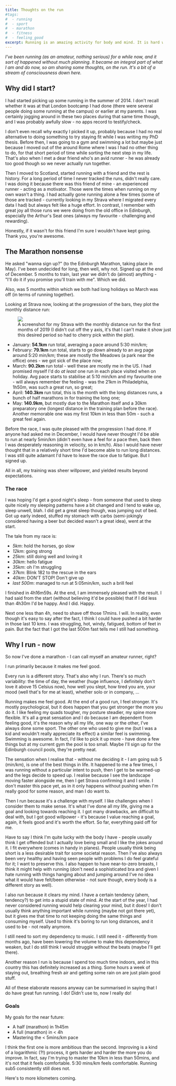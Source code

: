 ```yaml
---
title: Thoughts on the run
#tags:
#  - running
#  - sport
#  - marathon
#  - fitness
#  - feeling_good
excerpt: Running is an amazing activity for body and mind. It is hard work, but it feels so good. I started running more and more lately and have progressed quite well.
---
```


*I've been running (as an amateur, nothing serious) for a while now, and it sort of happened without much planning. It became an integral part of what I am and do now, so am sharing some thoughts, on the run. It's a bit of a stream of consciousness down here.*

## Why did I start?

I had started picking up some running in the summer of 2014. I don't recall whether it was at that London bootcamp I had done (there were several people doing some running at the campus) or earlier at my parents. I was certainly jogging around in these two places during that same time though, and I was probably awfully slow - no apps record to testify/check.

I don't even recall why exactly I picked it up, probably because I had no real alternative to doing something to try staying fit while I was writing my PhD thesis. Before then, I was going to a gym and swimming a lot but maybe just because I moved out of the around Rome where I was I had no other thing to do, for that short period of time while sorting the next step in my life. That's also when I met a dear friend who's an avid runner - he was already too good though so we never actually run together.

Then I moved to Scotland, started running with a friend and the rest is history. For a long period of time I never tracked the runs, didn't really care. I was doing it because there was this friend of mine - an experienced runner - acting as a motivator. Those were the times when running on my own wasn't a thing. I had actually gone running alone a few times (some of those are tracked - currently looking in my Strava where I migrated every data I had) but always felt like a huge effort. In contrast, I remember with great joy all those runs we were doing from the old office  in Edinburgh, especially the Arthur's Seat ones (always my favourite - challenging and rewarding).

Honestly, if it wasn't for this friend I'm sure I wouldn't have kept going. Thank you, you're awesome.

## The Marathon nonsense

He asked "wanna sign up?" (to the Edinburgh Marathon, taking place in May). I've been undecided for long, then well, why not. Signed up at the end of December. 5 months to train, last year we didn't do (almost) anything - "I'll do it if you promise you'll train with me". Which we did.

Also, was 5 months within which we both had long holidays so March was off (in terms of running together).

Looking at Strava now, looking at the progression of the bars, they plot the monthly distance run:

<figure class="align-center" style="width: 500px">
  <img src="{{ site.url }}{{site.posts_images_path}}running-distances-bars.jpg">
  <figcaption>A screenshot for my Strava with the monthly distance run for the first months of 2019 (I didn't cut off the y axis, it's that I can't make it show just this desired period so had to cherry pick within the plot).</figcaption>
</figure>


* January: **54.1km** run total, averaging a pace around 5:30 min/km;
* February: **79.1km** run total, starts to go down already to an avg page around 5:20 min/km; these are mostly the Meadows (a park near the office) ones - we got sick of the place now;
* March: **90.2km** run total - well these are mostly me in the US. I had promised myself I'd do *at least* one run in each place visited when on holiday. Avg pace starts to stabilise at 5:10 min/km and my favourite one - will always remember the feeling - was the 21km in Philadelphia, 1h50m, was such a great run, so great;
* April: **140.3km** run total, this is the month with the long distances runs, a bunch of half marathons in for training the long one;
* May: **140.9km**, but mostly due to the Marathon itself and a 30km preparatory one (longest distance in the training plan before the race). Another memorable one was my first 10km in less than 50m - such a great feel again.

Before the race, I was quite pleased with the progression I had done. If anyone had asked me in December, I would have never thought I'd be able to run at nearly 5min/km (didn't even have a feel for a pace then, back then I was desperately reasoning in velocity, so in km/h). Also I would have never thought that in a relatively short time I'd become able to run long distances. I was still quite adamant I'd have to leave the race due to fatigue. But I signed up.

All in all, my training was sheer willpower, and yielded results beyond expectations.

### The race

I was hoping I'd get a good night's sleep - from someone that used to sleep quite nicely my sleeping patterns have a bit changed and I tend to wake up, sleep unwell, blah. I did get a great sleep though, was jumping out of bed. Got up early indeed, stuffed my stomach with carbs (semi-jokingly considered having a beer but decided wasn't a great idea), went at the start.

The tale from my race is:
* *5km*: hold the horses, go slow
* *12km*: going strong
* *25km*: still doing well and loving it
* *30km*: hello fatigue
* *35km*: oh I'm struggling
* *37km*: Blink 182 to the rescue in the ears
* *40km*: DON'T STOP! Don't give up
* *last 500m*: managed to run at 5:05min/km, such a brill feel

I finished in 4h16m59s. At the end, I am immensely pleased with the result. I had said from the start (without believing it'd be possible) that if I did less than 4h30m I'd be happy. And I did. Happy.

Next one less than 4h, need to shave off those 17mins. I will. In reality, even though it's easy to say after the fact, I think I could have pushed a bit harder in those last 10 kms. I was struggling, hot, windy, fatigued, bottom of feet in pain. But the fact that I got the last 500m fast tells me I still had something.

## Why I run - now

So now I've done a marathon - I can call myself an amateur runner, right?

I run primarily because it makes me feel good.

Every run is a different story. That's also why I run. There's so much variability: the time of day, the weather (huge influence, I definitely don't love it above 15 Celsius now), how well you slept, how tired you are, your mood (well that's for me at least), whether solo or in company, ...

Running makes me feel good. At the end of a good run, I feel stronger. It's mostly psychological, but it does happen that you get stronger the more you do it. I like feeling my quads tougher, my posture steadier, my spine more flexible. It's all a great sensation and I do because I am dependent from feeling good, it's the reason why all my life, one way or the other, I've always done some sport. The other one who used to give me (but I was a kid and wouldn't really appreciate its effect) a similar feel is swimming. Swimming is awesome. In fact, I'd like to pick it up more - have done a few things but at my current gym the pool is too small. Maybe I'll sign up for the Edinburgh council pools, they're pretty neat.

The sensation when I realise that - without me deciding it - I am going sub 5 (min/km), is one of the best things in life. It happened to me a few times, I was running without a particular intent to push, then I get to be warmed-up and the legs decide to speed up. I realise because I see the landscape moving faster alongside me, then I get Strava confirming it and I smile. I don't master this pace yet, as in it only happens without pushing when I'm really good for some reason, and man I do want to.

Then I run because it's a challenge with myself. I like challenges when I consider them to make sense. It's what I've done all my life, giving me a goal and looking towards reaching it. I got many drawbacks, am difficult to deal with, but I got good willpower - it's because I value reaching a goal, again, it feels good and it's worth the effort. So far, everything paid off for me.

Have to say I think I'm quite lucky with the body I have - people usually think I get offended but I actually love being small and I like the jokes around it. I fit everywhere (comes in handy in planes). People usually think being short is a less desirable trait for some societal reason. Then I've also always been very healthy and having seen people with problems I do feel grateful for it; I want to preserve this. I also happen to have near-to-zero breasts, I think it might help with running (don't need a sophisticated bra and given I hate running with things hanging about and jumping around I've no idea what it would have felt/been otherwise - not sure though, every body is a different story as well).

I also run because it clears my mind. I have a certain tendency (ahem, tendency?) to get into a stupid state of mind. At the start of the year, I had never considered running would help clearing your mind, but it does! I don't usually think anything important while running (maybe not got there yet), but it gives me that time to not keeping doing the same things and consuming myself. Used to think it's boring to run long distances, and it used to be - not really anymore.

I still need to sort my dependency to music. I still need it - differently from months ago, have been lowering the volume to make this dependency weaken, but I do still think I would struggle without the beats (maybe I'll get there).

Another reason I run is because I spend too much time indoors, and in this country this has definitely increased as a thing. Some hours a week of staying out, breathing fresh air and getting some rain on are just plain good stuff.

All of these elaborate reasons anyway can be summarised in saying that I do have great fun running. I do! Didn't use to, now I really do!

### Goals

My goals for the near future:

* A half (marathon) in 1h45m
* A full (marathon) in < 4h
* Mastering the < 5mins/km pace

I think the first one is more ambitious than the second. Improving is a kind of a logarithmic (?!) process, it gets harder and harder the more you do improve. In fact, say I'm trying to master the 10km in less than 50mins, and it's not that it feels comfortable. 5:30 mins/km feels comfortable. Running sub5 consistently still does not.

Here's to more kilometers coming.
